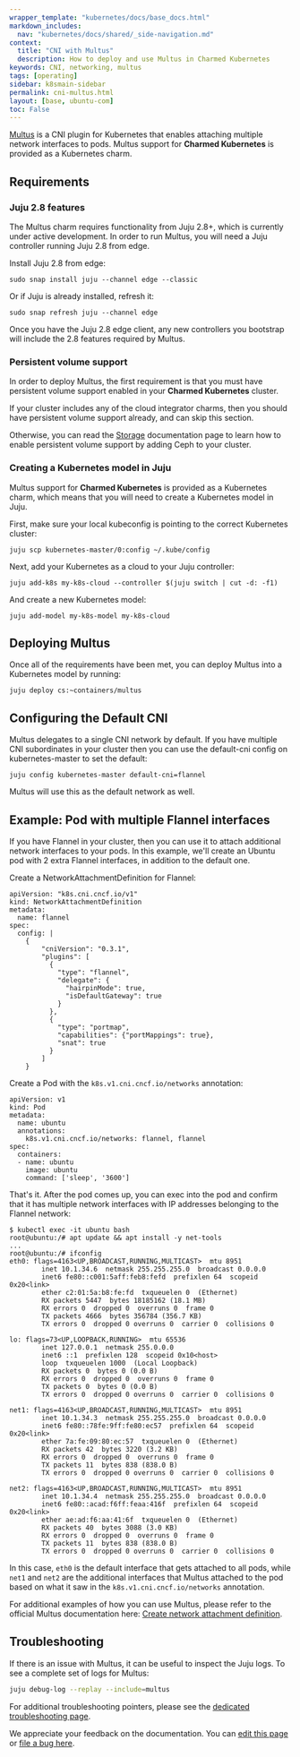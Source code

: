 ```yaml
---
wrapper_template: "kubernetes/docs/base_docs.html"
markdown_includes:
  nav: "kubernetes/docs/shared/_side-navigation.md"
context:
  title: "CNI with Multus"
  description: How to deploy and use Multus in Charmed Kubernetes
keywords: CNI, networking, multus
tags: [operating]
sidebar: k8smain-sidebar
permalink: cni-multus.html
layout: [base, ubuntu-com]
toc: False
---
```


[Multus][multus] is a CNI plugin for Kubernetes that enables attaching multiple
network interfaces to pods. Multus support for **Charmed Kubernetes** is
provided as a Kubernetes charm.

## Requirements

### Juju 2.8 features

The Multus charm requires functionality from Juju 2.8+, which is currently
under active development. In order to run Multus, you will need a Juju
controller running Juju 2.8 from edge.

Install Juju 2.8 from edge:

```
sudo snap install juju --channel edge --classic
```

Or if Juju is already installed, refresh it:

```
sudo snap refresh juju --channel edge
```

Once you have the Juju 2.8 edge client, any new controllers you bootstrap will
include the 2.8 features required by Multus.

### Persistent volume support

In order to deploy Multus, the first requirement is that you must have
persistent volume support enabled in your **Charmed Kubernetes** cluster.

If your cluster includes any of the cloud integrator charms, then you should
have persistent volume support already, and can skip this section.

Otherwise, you can read the [Storage][storage] documentation page to learn how
to enable persistent volume support by adding Ceph to your cluster.

### Creating a Kubernetes model in Juju

Multus support for **Charmed Kubernetes** is provided as a Kubernetes charm,
which means that you will need to create a Kubernetes model in Juju.

First, make sure your local kubeconfig is pointing to the correct Kubernetes
cluster:

```
juju scp kubernetes-master/0:config ~/.kube/config
```

Next, add your Kubernetes as a cloud to your Juju controller:

```
juju add-k8s my-k8s-cloud --controller $(juju switch | cut -d: -f1)
```

And create a new Kubernetes model:

```
juju add-model my-k8s-model my-k8s-cloud
```

## Deploying Multus

Once all of the requirements have been met, you can deploy Multus into a
Kubernetes model by running:

```
juju deploy cs:~containers/multus
```

## Configuring the Default CNI

Multus delegates to a single CNI network by default. If you have multiple CNI
subordinates in your cluster then you can use the default-cni config on
kubernetes-master to set the default:

```
juju config kubernetes-master default-cni=flannel
```

Multus will use this as the default network as well.

## Example: Pod with multiple Flannel interfaces

If you have Flannel in your cluster, then you can use it to attach additional
network interfaces to your pods. In this example, we'll create an Ubuntu pod
with 2 extra Flannel interfaces, in addition to the default one.

Create a NetworkAttachmentDefinition for Flannel:
```
apiVersion: "k8s.cni.cncf.io/v1"
kind: NetworkAttachmentDefinition
metadata:
  name: flannel
spec:
  config: |
    {
        "cniVersion": "0.3.1",
        "plugins": [
          {
            "type": "flannel",
            "delegate": {
              "hairpinMode": true,
              "isDefaultGateway": true
            }
          },
          {
            "type": "portmap",
            "capabilities": {"portMappings": true},
            "snat": true
          }
        ]
    }
```

Create a Pod with the `k8s.v1.cni.cncf.io/networks` annotation:
```
apiVersion: v1
kind: Pod
metadata:
  name: ubuntu
  annotations:
    k8s.v1.cni.cncf.io/networks: flannel, flannel
spec:
  containers:
  - name: ubuntu
    image: ubuntu
    command: ['sleep', '3600']
```

That's it. After the pod comes up, you can exec into the pod and confirm that
it has multiple network interfaces with IP addresses belonging to the Flannel
network:

```
$ kubectl exec -it ubuntu bash
root@ubuntu:/# apt update && apt install -y net-tools
...
root@ubuntu:/# ifconfig
eth0: flags=4163<UP,BROADCAST,RUNNING,MULTICAST>  mtu 8951
        inet 10.1.34.6  netmask 255.255.255.0  broadcast 0.0.0.0
        inet6 fe80::c001:5aff:feb8:fefd  prefixlen 64  scopeid 0x20<link>
        ether c2:01:5a:b8:fe:fd  txqueuelen 0  (Ethernet)
        RX packets 5447  bytes 18185162 (18.1 MB)
        RX errors 0  dropped 0  overruns 0  frame 0
        TX packets 4666  bytes 356784 (356.7 KB)
        TX errors 0  dropped 0 overruns 0  carrier 0  collisions 0

lo: flags=73<UP,LOOPBACK,RUNNING>  mtu 65536
        inet 127.0.0.1  netmask 255.0.0.0
        inet6 ::1  prefixlen 128  scopeid 0x10<host>
        loop  txqueuelen 1000  (Local Loopback)
        RX packets 0  bytes 0 (0.0 B)
        RX errors 0  dropped 0  overruns 0  frame 0
        TX packets 0  bytes 0 (0.0 B)
        TX errors 0  dropped 0 overruns 0  carrier 0  collisions 0

net1: flags=4163<UP,BROADCAST,RUNNING,MULTICAST>  mtu 8951
        inet 10.1.34.3  netmask 255.255.255.0  broadcast 0.0.0.0
        inet6 fe80::78fe:9ff:fe80:ec57  prefixlen 64  scopeid 0x20<link>
        ether 7a:fe:09:80:ec:57  txqueuelen 0  (Ethernet)
        RX packets 42  bytes 3220 (3.2 KB)
        RX errors 0  dropped 0  overruns 0  frame 0
        TX packets 11  bytes 838 (838.0 B)
        TX errors 0  dropped 0 overruns 0  carrier 0  collisions 0

net2: flags=4163<UP,BROADCAST,RUNNING,MULTICAST>  mtu 8951
        inet 10.1.34.4  netmask 255.255.255.0  broadcast 0.0.0.0
        inet6 fe80::acad:f6ff:feaa:416f  prefixlen 64  scopeid 0x20<link>
        ether ae:ad:f6:aa:41:6f  txqueuelen 0  (Ethernet)
        RX packets 40  bytes 3088 (3.0 KB)
        RX errors 0  dropped 0  overruns 0  frame 0
        TX packets 11  bytes 838 (838.0 B)
        TX errors 0  dropped 0 overruns 0  carrier 0  collisions 0
```

In this case, `eth0` is the default interface that gets attached to all pods,
while `net1` and `net2` are the additional interfaces that Multus attached to
the pod based on what it saw in the `k8s.v1.cni.cncf.io/networks` annotation.

For additional examples of how you can use Multus, please refer to the official
Multus documentation here: [Create network attachment definition][multus-examples].

## Troubleshooting

If there is an issue with Multus, it can be useful to inspect the Juju logs. To
see a complete set of logs for Multus:

```bash
juju debug-log --replay --include=multus
```

For additional troubleshooting pointers, please see the [dedicated troubleshooting page][troubleshooting].

<!-- LINKS -->

[multus]: https://github.com/intel/multus-cni
[storage]: /kubernetes/docs/storage
[multus-examples]: https://github.com/intel/multus-cni/blob/master/doc/how-to-use.md#create-network-attachment-definition
[troubleshooting]: /kubernetes/docs/troubleshooting

<!-- FEEDBACK -->
<div class="p-notification--information">
  <p class="p-notification__response">
    We appreciate your feedback on the documentation. You can 
    <a href="https://github.com/charmed-kubernetes/kubernetes-docs/edit/master/pages/k8s/cni-multus.md" class="p-notification__action">edit this page</a> 
    or 
    <a href="https://github.com/charmed-kubernetes/kubernetes-docs/issues/new" class="p-notification__action">file a bug here</a>.
  </p>
</div>
